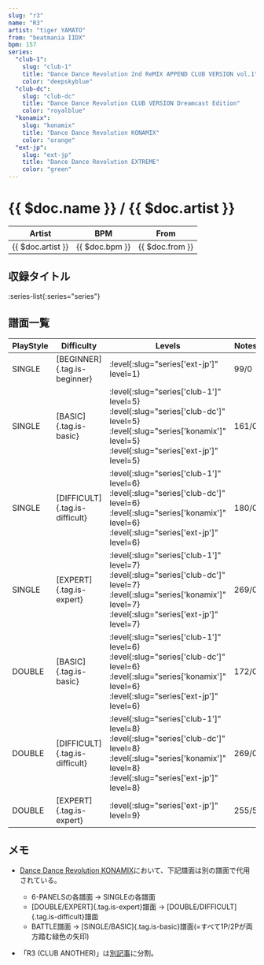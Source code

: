 ```yaml
---
slug: "r3"
name: "R3"
artist: "tiger YAMATO"
from: "beatmania IIDX"
bpm: 157
series:
  "club-1":
    slug: "club-1"
    title: "Dance Dance Revolution 2nd ReMIX APPEND CLUB VERSION vol.1"
    color: "deepskyblue"
  "club-dc":
    slug: "club-dc"
    title: "Dance Dance Revolution CLUB VERSION Dreamcast Edition"
    color: "royalblue"
  "konamix":
    slug: "konamix"
    title: "Dance Dance Revolution KONAMIX"
    color: "orange"
  "ext-jp":
    slug: "ext-jp"
    title: "Dance Dance Revolution EXTREME"
    color: "green"
---
```


# {{ $doc.name }} / {{ $doc.artist }}

|Artist|BPM|From|
|------|---|----|
|{{ $doc.artist }}|{{ $doc.bpm }}|{{ $doc.from }}|

## 収録タイトル

:series-list{:series="series"}

## 譜面一覧

|PlayStyle|Difficulty|Levels|Notes|Movie|
|---------|----------|------|-----|-----|
|SINGLE|[BEGINNER]{.tag.is-beginner}|:level{:slug="series['ext-jp']" level=1}|99/0||
|SINGLE|[BASIC]{.tag.is-basic}|:level{:slug="series['club-1']" level=5} :level{:slug="series['club-dc']" level=5} :level{:slug="series['konamix']" level=5} :level{:slug="series['ext-jp']" level=5}|161/0||
|SINGLE|[DIFFICULT]{.tag.is-difficult}|:level{:slug="series['club-1']" level=6} :level{:slug="series['club-dc']" level=6} :level{:slug="series['konamix']" level=6} :level{:slug="series['ext-jp']" level=6}|180/0||
|SINGLE|[EXPERT]{.tag.is-expert}|:level{:slug="series['club-1']" level=7} :level{:slug="series['club-dc']" level=7} :level{:slug="series['konamix']" level=7} :level{:slug="series['ext-jp']" level=7}|269/0||
|DOUBLE|[BASIC]{.tag.is-basic}|:level{:slug="series['club-1']" level=6} :level{:slug="series['club-dc']" level=6} :level{:slug="series['konamix']" level=6} :level{:slug="series['ext-jp']" level=6}|172/0||
|DOUBLE|[DIFFICULT]{.tag.is-difficult}|:level{:slug="series['club-1']" level=8} :level{:slug="series['club-dc']" level=8} :level{:slug="series['konamix']" level=8} :level{:slug="series['ext-jp']" level=8}|269/0||
|DOUBLE|[EXPERT]{.tag.is-expert}|:level{:slug="series['ext-jp']" level=9}|255/5||

## メモ

- [Dance Dance Revolution KONAMIX](/series/konamix)において、下記譜面は別の譜面で代用されている。
  - 6-PANELSの各譜面 → SINGLEの各譜面
  - [DOUBLE/EXPERT]{.tag.is-expert}譜面 → [DOUBLE/DIFFICULT]{.tag.is-difficult}譜面
  - BATTLE譜面 → [SINGLE/BASIC]{.tag.is-basic}譜面(=すべて1P/2Pが両方踏む緑色の矢印)

- 「R3 (CLUB ANOTHER)」は[別記事](/songs/r3-another)に分割。
